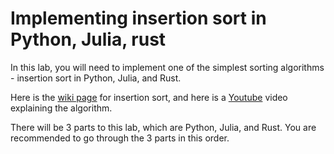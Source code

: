 # Implementing insertion sort in Python, Julia, rust

In this lab, you will need to implement one of the simplest sorting algorithms - insertion sort in Python, Julia, and Rust.

Here is the [wiki page](https://en.wikipedia.org/wiki/Insertion_sort) for insertion sort, and here is a [Youtube](https://www.youtube.com/watch?v=JU767SDMDvA) video explaining the algorithm.

There will be 3 parts to this lab, which are Python, Julia, and Rust. You are recommended to go through the 3 parts in this order.
